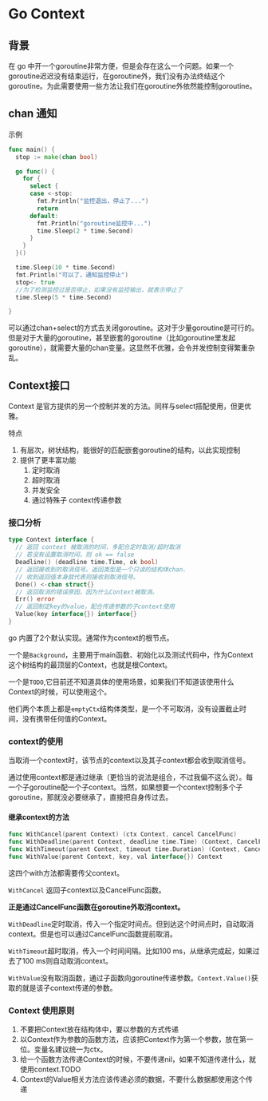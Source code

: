 # Go Context
## 背景

在 go 中开一个goroutine非常方便，但是会存在这么一个问题。如果一个goroutine迟迟没有结束运行，在goroutine外，我们没有办法终结这个goroutine。为此需要使用一些方法让我们在goroutine外依然能控制goroutine。

## chan 通知

示例

```go
func main() {
  stop := make(chan bool)

  go func() {
    for {
      select {
      case <-stop:
        fmt.Println("监控退出，停止了...")
        return
      default:
        fmt.Println("goroutine监控中...")
        time.Sleep(2 * time.Second)
      }
    }
  }()

  time.Sleep(10 * time.Second)
  fmt.Println("可以了，通知监控停止")
  stop<- true
  //为了检测监控过是否停止，如果没有监控输出，就表示停止了
  time.Sleep(5 * time.Second)

}
```

可以通过chan+select的方式去关闭goroutine。这对于少量goroutine是可行的。但是对于大量的goroutine，甚至嵌套的goroutine（比如goroutine里发起goroutine），就需要大量的chan变量。这显然不优雅，会令并发控制变得繁重杂乱。

## Context接口

Context 是官方提供的另一个控制并发的方法。同样与select搭配使用，但更优雅。

特点

1. 有层次，树状结构，能很好的匹配嵌套goroutine的结构，以此实现控制
2. 提供了更丰富功能
    1. 定时取消
    2. 超时取消
    3. 并发安全
    4. 通过特殊子 context传递参数 

### 接口分析

```go
type Context interface {
  // 返回 context 被取消的时间，多配合定时取消/超时取消
  // 若没有设置取消时间，则 ok == false
  Deadline() (deadline time.Time, ok bool)
  // 返回接收到的取消信号。返回类型是一个只读的结构体chan.
  // 收到返回值本身就代表则接收到取消信号。
  Done() <-chan struct{}
  // 返回取消的错误原因，因为什么Context被取消。
  Err() error
  // 返回制定key的value，配合传递参数的子context使用
  Value(key interface{}) interface{}
}
```

go 内置了2个默认实现。通常作为context的根节点。

一个是`Background`，主要用于main函数、初始化以及测试代码中，作为Context这个树结构的最顶层的Context，也就是根Context。

一个是`TODO`,它目前还不知道具体的使用场景，如果我们不知道该使用什么Context的时候，可以使用这个。

他们两个本质上都是`emptyCtx`结构体类型，是一个不可取消，没有设置截止时间，没有携带任何值的Context。

### context的使用

当取消一个context时，该节点的context以及其子context都会收到取消信号。

通过使用context都是通过继承（更恰当的说法是组合，不过我偏不这么说）。每一个子goroutine配一个子context。当然，如果想要一个context控制多个子goroutine，那就没必要继承了，直接把自身传过去。

#### 继承context的方法

```go
func WithCancel(parent Context) (ctx Context, cancel CancelFunc)
func WithDeadline(parent Context, deadline time.Time) (Context, CancelFunc)
func WithTimeout(parent Context, timeout time.Duration) (Context, CancelFunc)
func WithValue(parent Context, key, val interface{}) Context
```

这四个with方法都需要传父context。

`WithCancel` 返回子context以及CancelFunc函数。

**正是通过CancelFunc函数在goroutine外取消context。**

`WithDeadline`定时取消，传入一个指定时间点。但到达这个时间点时，自动取消context。但是也可以通过CancelFunc函数提前取消。

`WithTimeout`超时取消，传入一个时间间隔。比如100 ms，从继承完成起，如果过去了100 ms则自动取消context。

`WithValue`没有取消函数，通过子函数向goroutine传递参数。`Context.Value()`获取的就是该子context传递的参数。

### Context 使用原则

1. 不要把Context放在结构体中，要以参数的方式传递
2. 以Context作为参数的函数方法，应该把Context作为第一个参数，放在第一位。变量名建议统一为ctx。
3. 给一个函数方法传递Context的时候，不要传递nil，如果不知道传递什么，就使用context.TODO
4. Context的Value相关方法应该传递必须的数据，不要什么数据都使用这个传递